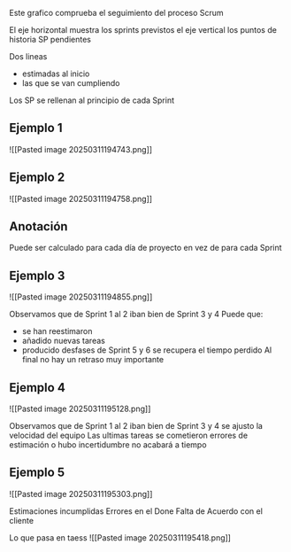 
Este grafico comprueba el seguimiento del proceso Scrum

El eje horizontal muestra los sprints previstos 
el eje vertical los puntos de historia SP pendientes

Dos lineas 
- estimadas al inicio
- las que se van cumpliendo

Los SP se rellenan al principio de cada Sprint

## Ejemplo 1 

![[Pasted image 20250311194743.png]]

## Ejemplo 2

![[Pasted image 20250311194758.png]]

## Anotación 
Puede ser calculado para cada día de proyecto en vez de para cada Sprint

## Ejemplo 3

![[Pasted image 20250311194855.png]]

Observamos que 
de Sprint 1 al 2 iban bien
de Sprint 3 y 4 Puede que:
- se han reestimaron
- añadido nuevas tareas 
- producido desfases
de Sprint 5 y 6 se recupera el tiempo perdido
Al final no hay un retraso muy importante

## Ejemplo 4
![[Pasted image 20250311195128.png]]

Observamos que 
de Sprint 1 al 2 iban bien
de Sprint 3 y 4 se ajusto la velocidad del equipo
Las ultimas tareas se cometieron errores de estimación o hubo incertidumbre
no acabará a tiempo

## Ejemplo 5

![[Pasted image 20250311195303.png]]

Estimaciones incumplidas
Errores en el Done
Falta de Acuerdo con el cliente

Lo que pasa en taess
![[Pasted image 20250311195418.png]]